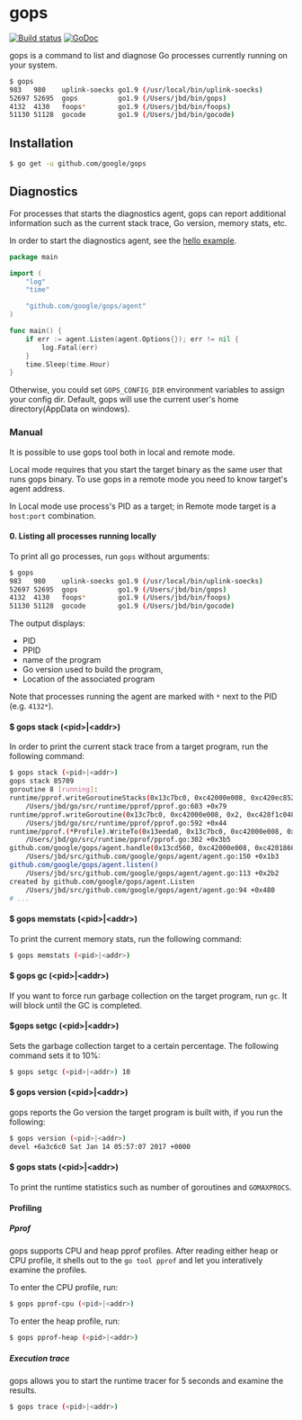 # gops

[![Build status](https://circleci.com/gh/google/gops/tree/master.svg?style=shield&circle-token=2637dc1e57d5407ae250480a86a2e553a7d20482)](https://circleci.com/gh/google/gops)
[![GoDoc](https://godoc.org/github.com/google/gops?status.svg)](https://godoc.org/github.com/google/gops)

gops is a command to list and diagnose Go processes currently running on your system.

```sh
$ gops
983   980    uplink-soecks go1.9 (/usr/local/bin/uplink-soecks)
52697 52695  gops          go1.9 (/Users/jbd/bin/gops)
4132  4130   foops*        go1.9 (/Users/jbd/bin/foops)
51130 51128  gocode        go1.9 (/Users/jbd/bin/gocode)
```

## Installation

```sh
$ go get -u github.com/google/gops
```

## Diagnostics

For processes that starts the diagnostics agent, gops can report
additional information such as the current stack trace, Go version, memory
stats, etc.

In order to start the diagnostics agent, see the [hello example](https://github.com/google/gops/blob/master/examples/hello/main.go).

``` go
package main

import (
	"log"
	"time"

	"github.com/google/gops/agent"
)

func main() {
	if err := agent.Listen(agent.Options{}); err != nil {
		log.Fatal(err)
	}
	time.Sleep(time.Hour)
}
```

Otherwise, you could set `GOPS_CONFIG_DIR` environment variables to assign your config dir.
Default, gops will use the current user's home directory(AppData on windows).

### Manual

It is possible to use gops tool both in local and remote mode.

Local mode requires that you start the target binary as the same user that runs gops binary.
To use gops in a remote mode you need to know target's agent address.

In Local mode use process's PID as a target; in Remote mode target is a `host:port` combination.

#### 0. Listing all processes running locally

To print all go processes, run `gops` without arguments:

```sh
$ gops
983   980    uplink-soecks go1.9 (/usr/local/bin/uplink-soecks)
52697 52695  gops          go1.9 (/Users/jbd/bin/gops)
4132  4130   foops*        go1.9 (/Users/jbd/bin/foops)
51130 51128  gocode        go1.9 (/Users/jbd/bin/gocode)
```

The output displays:
* PID
* PPID
* name of the program
* Go version used to build the program,
* Location of the associated program

Note that processes running the agent are marked with `*` next to the PID (e.g. `4132*`).

#### $ gops stack (\<pid\>|\<addr\>)

In order to print the current stack trace from a target program, run the following command:


```sh
$ gops stack (<pid>|<addr>)
gops stack 85709
goroutine 8 [running]:
runtime/pprof.writeGoroutineStacks(0x13c7bc0, 0xc42000e008, 0xc420ec8520, 0xc420ec8520)
	/Users/jbd/go/src/runtime/pprof/pprof.go:603 +0x79
runtime/pprof.writeGoroutine(0x13c7bc0, 0xc42000e008, 0x2, 0xc428f1c048, 0xc420ec8608)
	/Users/jbd/go/src/runtime/pprof/pprof.go:592 +0x44
runtime/pprof.(*Profile).WriteTo(0x13eeda0, 0x13c7bc0, 0xc42000e008, 0x2, 0xc42000e008, 0x0)
	/Users/jbd/go/src/runtime/pprof/pprof.go:302 +0x3b5
github.com/google/gops/agent.handle(0x13cd560, 0xc42000e008, 0xc420186000, 0x1, 0x1, 0x0, 0x0)
	/Users/jbd/src/github.com/google/gops/agent/agent.go:150 +0x1b3
github.com/google/gops/agent.listen()
	/Users/jbd/src/github.com/google/gops/agent/agent.go:113 +0x2b2
created by github.com/google/gops/agent.Listen
	/Users/jbd/src/github.com/google/gops/agent/agent.go:94 +0x480
# ...
```

#### $ gops memstats (\<pid\>|\<addr\>)

To print the current memory stats, run the following command:

```sh
$ gops memstats (<pid>|<addr>)
```


#### $ gops gc (\<pid\>|\<addr\>)

If you want to force run garbage collection on the target program, run `gc`.
It will block until the GC is completed.

#### $gops setgc (\<pid\>|\<addr\>) <perc>

Sets the garbage collection target to a certain percentage.
The following command sets it to 10%:

``` sh
$ gops setgc (<pid>|<addr>) 10
```


#### $ gops version (\<pid\>|\<addr\>)

gops reports the Go version the target program is built with, if you run the following:

```sh
$ gops version (<pid>|<addr>)
devel +6a3c6c0 Sat Jan 14 05:57:07 2017 +0000
```

#### $ gops stats (\<pid\>|\<addr\>)

To print the runtime statistics such as number of goroutines and `GOMAXPROCS`.

#### Profiling


##### Pprof

gops supports CPU and heap pprof profiles. After reading either heap or CPU profile,
it shells out to the `go tool pprof` and let you interatively examine the profiles.

To enter the CPU profile, run:

```sh
$ gops pprof-cpu (<pid>|<addr>)
```

To enter the heap profile, run:

```sh
$ gops pprof-heap (<pid>|<addr>)
```

##### Execution trace

gops allows you to start the runtime tracer for 5 seconds and examine the results.

```sh
$ gops trace (<pid>|<addr>)
```

